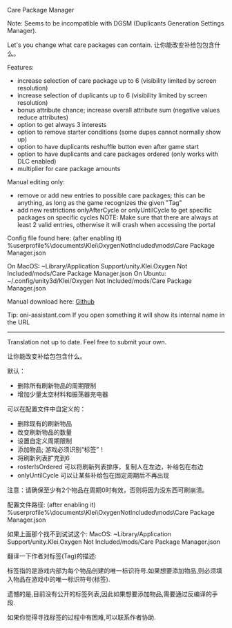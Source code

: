 Care Package Manager

Note: Seems to be incompatible with DGSM (Duplicants Generation Settings Manager).

Let's you change what care packages can contain. 让你能改变补给包包含什么。

Features:
- increase selection of care package up to 6 (visibility limited by screen resolution)
- increase selection of duplicants up to 6 (visibility limited by screen resolution)
- bonus attribute chance; increase overall attribute sum (negative values reduce attributes)
- option to get always 3 interests
- option to remove starter conditions (some dupes cannot normally show up)
- option to have duplicants reshuffle button even after game start
- option to have duplicants and care packages ordered (only works with DLC enabled)
- multiplier for care package amounts

Manual editing only:
- remove or add new entries to possible care packages; this can be anything, as long as the game recognizes the given "Tag"
- add new restrictions onlyAfterCycle or onlyUntilCycle to get specific packages on specific cycles
NOTE: Make sure that there are always at least 2 valid entries, otherwise it will crash when accessing the portal

Config file found here: (after enabling it)
%userprofile%\documents\Klei\OxygenNotIncluded\mods\Care Package Manager.json

On MacOS: ~Library/Application Support/unity.Klei.Oxygen Not Included/mods/Care Package Manager.json
On Ubuntu: ~/.config/unity3d/Klei/Oxygen Not Included/mods/Care Package Manager.json

Manual download here:
[Github](https://github.com/Truinto/ONI-Modloader-SimpleMods/tree/master/Mods/CarePackageMod)

Tip: oni-assistant.com
If you open something it will show its internal name in the URL

______________________________________
Translation not up to date. Feel free to submit your own.

让你能改变补给包包含什么。

默认：
- 删除所有刷新物品的周期限制
- 增加少量太空材料和振荡器充电器

可以在配置文件中自定义的：
- 删除现有的刷新物品
- 改变刷新物品的数量
- 设置自定义周期限制
- 添加物品; 游戏必须识别“标签”！
- 将刷新列表扩充到6
- rosterIsOrdered 可以将刷新列表排序，复制人在左边，补给包在右边
- onlyUntilCycle 可以让某些补给包在固定周期后不再出现

注意：请确保至少有2个物品在周期0时有效，否则将因为没东西可刷崩溃。

配置文件路径: (after enabling it)
%userprofile%\documents\Klei\OxygenNotIncluded\mods\Care Package Manager.json

如果上面那个找不到试试这个:
MacOS: ~Library/Application Support/unity.Klei.Oxygen Not Included/mods/Care Package Manager.json

翻译一下作者对标签(Tag)的描述:

标签指的是游戏内部为每个物品创建的唯一标识符号.如果想要添加物品,则必须填入物品在游戏中的唯一标识符号(标签).

遗憾的是,目前没有公开的标签列表,因此如果想要添加物品,需要通过反编译的手段.

如果你觉得寻找标签的过程中有困难,可以联系作者协助.